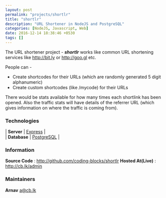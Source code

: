 ```yaml
---
layout: post
permalink: "projects/shortlr"
title: "shortlr"
description: "URL Shortener in NodeJS and PostgreSQL"
categories: [NodeJS, Javascript, Web]
date: 2016-12-14 18:38:46 +0530
tags: []
---
```


The URL shortener project - _**shortlr**_ works like common URL shortening services like
<http://bit.ly> or <http://goo.gl> etc.    

People can -   
- Create shortcodes for their URLs (which are randomly generated 5 digit alphanumeric)  
- Create custom shortcodes (like /mycode) for their URLs  
 
There would be stats available for how many times each shortlink has been
opened. Also the traffic stats will have details of the referrer URL 
(which gives information on where the traffic is coming from). 
 

### Technologies

| **Server** | [Express](http://expressjs.com) |    
|  **Database**  | [PostgreSQL](http://postgresql.org)  |   


### Information

**Source Code** : <http://github.com/coding-blocks/shortlr>
**Hosted At(Live)** : <http://cb.lk/admin>


### Maintainers

**Arnav** <a@cb.lk>